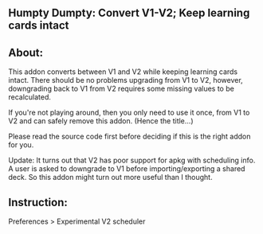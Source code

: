 ## Humpty Dumpty: Convert V1-V2; Keep learning cards intact

## About:
This addon converts between V1 and V2 while keeping learning cards intact. There should be no problems upgrading from V1 to V2, however, downgrading back to V1 from V2 requires some missing values to be recalculated.

If you're not playing around, then you only need to use it once, from V1 to V2 and can safely remove this addon. (Hence the title...)

Please read the source code first before deciding if this is the right addon for you.

Update:
It turns out that V2 has poor support for apkg with scheduling info. A user is asked to downgrade to V1 before importing/exporting a shared deck. So this addon might turn out more useful than I thought.


## Instruction:
Preferences > Experimental V2 scheduler
